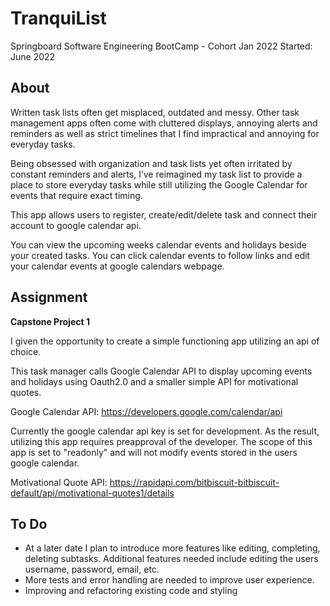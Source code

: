 # TranquiList
Springboard Software Engineering BootCamp - Cohort Jan 2022
Started: June 2022

## About
Written task lists often get misplaced, outdated and messy. Other task management apps often come with cluttered displays, annoying alerts and reminders as well as strict timelines that I find impractical and annoying for everyday tasks.

Being obsessed with organization and task lists yet often irritated by constant reminders and alerts, I’ve reimagined my task list to provide a place to store everyday tasks while still utilizing the Google Calendar for events that require exact timing.

This app allows users to register, create/edit/delete task and connect their account to google calendar api.

You can view the upcoming weeks calendar events and holidays beside your created tasks. You can click calendar events to follow links and edit your calendar events at google calendars webpage.

## Assignment
**Capstone Project 1**

I given the opportunity to create a simple functioning app utilizing an api of choice.

This task manager calls Google Calendar API to display upcoming events and holidays using Oauth2.0 and a smaller simple API for motivational quotes.

Google Calendar API: https://developers.google.com/calendar/api

Currently the google calendar api key is set for development. As the result, utilizing this app requires preapproval of the developer. The scope of this app is set to "readonly" and will not modify events stored in the users google calendar.

Motivational Quote API: https://rapidapi.com/bitbiscuit-bitbiscuit-default/api/motivational-quotes1/details

## To Do
- At a later date I plan to introduce more features like editing, completing, deleting subtasks. Additional features needed include editing the users username, password, email, etc.
- More tests and error handling are needed to improve user experience.
- Improving and refactoring existing code and styling
